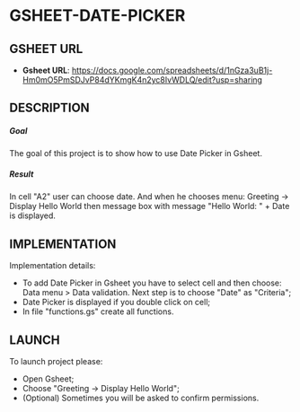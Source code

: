 GSHEET-DATE-PICKER
==================


GSHEET URL
----------

* **Gsheet URL**: https://docs.google.com/spreadsheets/d/1nGza3uB1j-Hm0mO5PmSDJvP84dYKmgK4n2yc8IvWDLQ/edit?usp=sharing


DESCRIPTION
-----------

##### Goal
The goal of this project is to show how to use Date Picker in Gsheet. 

##### Result 
In cell "A2" user can choose date. And when he chooses menu: Greeting -> Display Hello World 
then message box with message "Hello World: " + Date is displayed.


IMPLEMENTATION
-----------

Implementation details:
* To add Date Picker in Gsheet you have to select cell and then choose: Data menu > Data validation. Next step is to choose "Date" as "Criteria";
* Date Picker is displayed if you double click on cell;
* In file "functions.gs" create all functions.
  

LAUNCH
------

To launch project please:
* Open Gsheet;
* Choose "Greeting -> Display Hello World";
* (Optional) Sometimes you will be asked to confirm permissions.